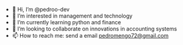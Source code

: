 - 👋 Hi, I’m @pedroo-dev
- 👀 I’m interested in management and technology
- 🌱 I’m currently learning python and finance
- 💞️ I’m looking to collaborate on innovations in accounting systems
- 📫 How to reach me: send a email pedromengo72@gmail.com

